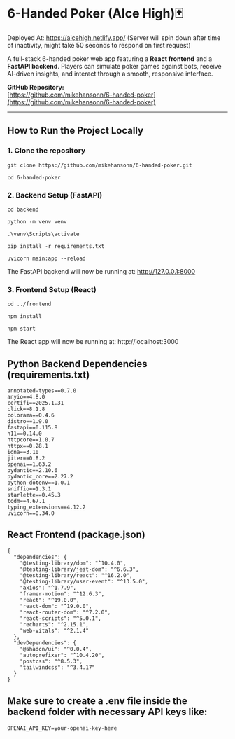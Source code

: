 # 6-Handed Poker (AIce High)🃏
Deployed At: https://aicehigh.netlify.app/ (Server will spin down after time of inactivity, might take 50 seconds to respond on first request)

A full-stack 6-handed poker web app featuring a **React frontend** and a **FastAPI backend**. Players can simulate poker games against bots, receive AI-driven insights, and interact through a smooth, responsive interface.

**GitHub Repository:**  
[https://github.com/mikehansonn/6-handed-poker](https://github.com/mikehansonn/6-handed-poker)

---

## How to Run the Project Locally

### 1. Clone the repository
```git clone https://github.com/mikehansonn/6-handed-poker.git```

```cd 6-handed-poker```

### 2. Backend Setup (FastAPI)
```cd backend```

```python -m venv venv```

```.\venv\Scripts\activate```

```pip install -r requirements.txt```

```uvicorn main:app --reload```

The FastAPI backend will now be running at:  http://127.0.0.1:8000

### 3. Frontend Setup (React) 

```cd ../frontend```

```npm install```

```npm start```

The React app will now be running at: http://localhost:3000
## Python Backend Dependencies (requirements.txt)
```
annotated-types==0.7.0
anyio==4.8.0
certifi==2025.1.31
click==8.1.8
colorama==0.4.6
distro==1.9.0
fastapi==0.115.8
h11==0.14.0
httpcore==1.0.7
httpx==0.28.1
idna==3.10
jiter==0.8.2
openai==1.63.2
pydantic==2.10.6
pydantic_core==2.27.2
python-dotenv==1.0.1
sniffio==1.3.1
starlette==0.45.3
tqdm==4.67.1
typing_extensions==4.12.2
uvicorn==0.34.0
```

## React Frontend (package.json) 
```
{
  "dependencies": {
    "@testing-library/dom": "^10.4.0",
    "@testing-library/jest-dom": "^6.6.3",
    "@testing-library/react": "^16.2.0",
    "@testing-library/user-event": "^13.5.0",
    "axios": "^1.7.9",
    "framer-motion": "^12.6.3",
    "react": "^19.0.0",
    "react-dom": "^19.0.0",
    "react-router-dom": "^7.2.0",
    "react-scripts": "^5.0.1",
    "recharts": "^2.15.1",
    "web-vitals": "^2.1.4"
  },
  "devDependencies": {
    "@shadcn/ui": "^0.0.4",
    "autoprefixer": "^10.4.20",
    "postcss": "^8.5.3",
    "tailwindcss": "^3.4.17"
  }
}
```


## Make sure to create a .env file inside the backend folder with necessary API keys like: 

```OPENAI_API_KEY=your-openai-key-here```













 



